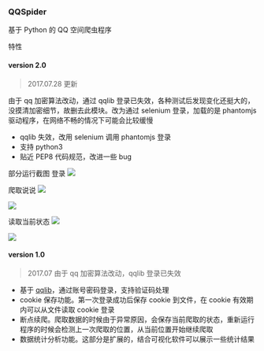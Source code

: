 ### QQSpider
基于 Python 的 QQ 空间爬虫程序

特性

#### version 2.0
> 2017.07.28 更新

由于 qq 加密算法改动，通过 qqlib 登录已失效，各种测试后发现变化还挺大的，没摸清加密细节，故删去此模块。改为通过 selenium 登录，加载的是 phantomjs 驱动程序，在网络不畅的情况下可能会比较缓慢


- qqlib 失效，改用 selenium 调用 phantomjs 登录
- 支持 python3
- 贴近 PEP8 代码规范，改进一些 bug

部分运行截图
登录
![](https://raw.githubusercontent.com/kylingit/QQSpider/master/QQSpider_v2/screenshot/snipaste08262333.png)

爬取说说
![](https://raw.githubusercontent.com/kylingit/QQSpider/master/QQSpider_v2/screenshot/snipaste08262330.png)

![](https://raw.githubusercontent.com/kylingit/QQSpider/master/QQSpider_v2/screenshot/snipaste08262331.png)

读取当前状态
![](https://raw.githubusercontent.com/kylingit/QQSpider/master/QQSpider_v2/screenshot/snipaste08272248.png)

![](https://raw.githubusercontent.com/kylingit/QQSpider/master/QQSpider_v2/screenshot/snipaste08262332.png)

#### version 1.0
> 2017.07 由于 qq 加密算法改动，qqlib 登录已失效

- 基于 [qqlib](https://github.com/gera2ld/qqlib)，通过账号密码登录，支持验证码处理
- cookie 保存功能。第一次登录成功后保存 cookie 到文件，在 cookie 有效期内可以从文件读取 cookie 登录
- 断点续爬。爬取数据的时候由于异常原因，会保存当前爬取的状态，重新运行程序的时候会检测上一次爬取的位置，从当前位置开始继续爬取
- 数据统计分析功能。这部分是扩展的，结合可视化软件可以展示一些统计结果
